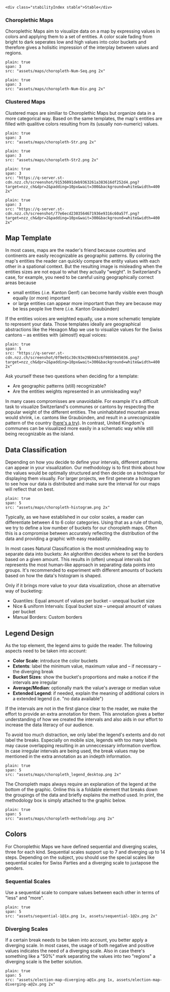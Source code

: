 ```html|span-1,no-source,plain
<div class="stabilityIndex stable">Stable</div>
```

### Choroplethic Maps

Choroplethic Maps aim to visualize data on a map by expressing values in colors and applying them to a set of entities. A color scale fading from bright to dark seperates low and high values into color buckets and therefore gives a holisitic impression of the interplay between values and regions.

```image
plain: true
span: 3
src: "assets/maps/choropleth-Num-Seq.png 2x"
```

```image
plain: true
span: 3
src: "assets/maps/choropleth-Num-Div.png 2x"
```

### Clustered Maps

Clustered maps are similiar to Choroplethic Maps but organize data in a more categorical way. Based on the same templates, the map's entities are filled with qualitive colors resulting from its (usually non-numeric) values.

```image
plain: true
span: 3
src: "assets/maps/choropleth-Str.png 2x"
```
```image
plain: true
span: 3
src: "assets/maps/choropleth-Str2.png 2x"
```

```image
plain: true
span: 3
src: "https://q-server.st-cdn.nzz.ch/screenshot/91536091deb9363261a383616df252d4.png?target=nzz_ch&dpr=2&padding=10px&wait=300&background=white&width=400 2x"
```

```image
plain: true
span: 3
src: "https://q-server.st-cdn.nzz.ch/screenshot/77e6ecd2303564671936e9316c60a57f.png?target=nzz_ch&dpr=2&padding=10px&wait=300&background=white&width=400 2x"
```

## Map Template

In most cases, maps are the reader's friend because countries and continents are easily recognizable as geographic patterns. By coloring the map's entities the reader can quickly compare the entity values with each other in a spational context. But the resulting image is misleading when the entities sizes are not equal to what they actually "weight". In Switzerland's case, for example, you need to be careful using geographically correct areas because

- small entities (.i.e. Kanton Genf) can become hardly visible even though equally (or more) important
- or large entities can appear more important than they are because may be less people live there (.i.e. Kanton Graubünden)

If the entities voices are weighted equally, use a more schematic template to represent your data. Those templates ideally are geographical abstractions like the Hexagon Map we use to visualize values for the Swiss cantons – as entities with (almost!) equal voices:

```image
plain: true
span: 5
src: "https://q-server.st-cdn.nzz.ch/screenshot/0f9e91c30c93e29b943c6f9895045036.png?target=nzz_ch&dpr=2&padding=10px&wait=300&background=white&width=400 2x"
```

Ask yourself these two questions when deciding for a template:

- Are geographic patterns (still) recognizable?
- Are the entities weights represented in an unmisleading way?

In many cases compromisses are unavoidable. For example it's a difficult task to visualize Switzerland's communes or cantons by respecting the popular weight of the different entities. The uninhabitated mountain areas would shrink, i.e. cantons like Graubünden, and result in a unrecognizable pattern of the country ([here's a try](http://www.ralphstraumann.ch/blog/2013/05/creating-a-hexagonal-cartogram/)). In contrast, United Kingdom's communes can be visualized more easily in a schematic way while still being recognizable as the island.

## Data Classification

Depending on how you decide to define your intervals, different patterns can appear in your visualization. Our methodology is to first think about how the values would be optimally structured and then decide on a technique for displaying them visually. For larger projects, we first generate a histogram to see how our data is distributed and make sure the interval for our maps will reflect that on best.

```image
plain: true
span: 5
src: "assets/maps/choropleth-histogram.png 2x"
```

Typically, as we have established in our color scales, a reader can differentiate between 4 to 6 color categories. Using that as a rule of thumb, we try to define a low number of buckets for our choropleth maps. Often this is a compromise between accurately reflecting the distribution of the data and providing a graphic with easy readability.

In most cases Natural Classification is the most unmisleading way to separate data into buckets: An alghorithm decides where to set the borders based on a given amount. This results in (often) unequal intervals but represents the most human-like approach in separating data points into groups. It's recommended to experiment with different amounts of buckets based on how the data's histogram is shaped.

Only if it brings more value to your data visualization, chose an alternative way of bucketing:

- Quantiles: Equal amount of values per bucket – unequal bucket size
- Nice & uniform Intervals: Equal bucket size – unequal amount of values per bucket
- Manual Borders: Custom borders

## Legend Design

As the top element, the legend aims to guide the reader. The following aspects need to be taken into account:

- **Color Scale**: introduce the color buckets
- **Extents**: label the minimum value, maximum value and – if necessary – the diverging break
- **Bucket Sizes**: show the bucket's proportions and make a notice if the intervals are irregular
- **Average/Median**: optionally mark the value's average or median value
- **Extended Legend**: if needed, explain the meaning of additional colors in a extended legend (i.e. "no data available")

If the intervals are not in the first glance clear to the reader, we make the effort to provide an extra annotation for them. This annotation gives a better understanding of how we created the intervals and also aids in our effort to increase the data literacy of our audience.

To avoid too much distraction, we only label the legend's extents and do not label the breaks. Especially on mobile size, legends with too many labels may cause overlapping resulting in an unneccessary information overflow. In case irregular intervals are being used, the break values may be mentioned in the extra annotation as an indepth information.

```image
plain: true
span: 5
src: "assets/maps/choropleth_legend_desktop.png 2x"
```

The Choropleth maps always require an explanation of the legend at the bottom of the graphic. Online this is a foldable element that breaks down the groupings of the data and briefly explains the method used. In print, the methodology box is simply attached to the graphic below.

```image
plain: true
span: 5
src: "assets/maps/choropleth-methodology.png 2x"
```

## Colors

For Choroplethic Maps we have defined sequential and diverging scales, three for each kind. Sequential scales support up to 7 and diverging up to 14 steps. Depending on the subject, you should use the special scales like sequential scales for Swiss Parties and a diverging scale to juxtapose the genders.

### Sequential Scales

Use a sequential scale to compare values between each other in terms of "less" and "more".

```image
plain: true
span: 5
src: "assets/sequential-1@1x.png 1x, assets/sequential-1@2x.png 2x"
```

### Diverging Scales

If a certain break needs to be taken into account, you better apply a diverging scale. In most cases, the usage of both negative and positive values indicates the need of a diverging scale. Also in case there's something like a "50%" mark separating the values into two "regions" a diverging scale is the better solution.

```image
plain: true
span: 5
src: "assets/election-map-diverging-a@1x.png 1x, assets/election-map-diverging-a@2x.png 2x"
```
